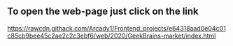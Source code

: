 ## To open the web-page just click on the link
https://rawcdn.githack.com/Arcady1/Frontend_projects/e64318aad0e04c01c85cb9bee45c2ae2c2c3ebf6/web/2020/GeekBrains-market/index.html
